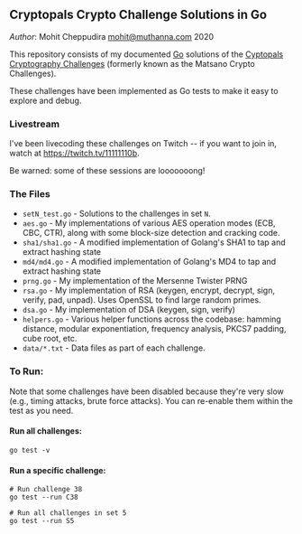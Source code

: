 ## Cryptopals Crypto Challenge Solutions in Go

*Author*: Mohit Cheppudira <mohit@muthanna.com> 2020

This repository consists of my documented [Go](https://golang.org) solutions of the [Cyptopals Cryptography Challenges](https://cryptopals.com/) (formerly known as the Matsano Crypto Challenges).

These challenges have been implemented as Go tests to make it easy to explore and debug.

### Livestream

I've been livecoding these challenges on Twitch -- if you want to join in, watch at https://twitch.tv/11111110b.

Be warned: some of these sessions are looooooong!

### The Files

* `setN_test.go` - Solutions to the challenges in set `N`.
* `aes.go` - My implementations of various AES operation modes (ECB, CBC, CTR), along with some block-size detection and cracking code.
* `sha1/sha1.go` - A modified implementation of Golang's SHA1 to tap and extract hashing state
* `md4/md4.go` - A modified implementation of Golang's MD4 to tap and extract hashing state
* `prng.go` - My implementation of the Mersenne Twister PRNG
* `rsa.go` - My implementation of RSA (keygen, encrypt, decrypt, sign, verify, pad, unpad). Uses OpenSSL to find large random primes.
* `dsa.go` - My implementation of DSA (keygen, sign, verify)
* `helpers.go` - Various helper functions across the codebase: hamming distance, modular exponentiation, frequency analysis, PKCS7 padding, cube root, etc.
* `data/*.txt` - Data files as part of each challenge.

### To Run:

Note that some challenges have been disabled because they're very slow (e.g., timing attacks, brute force attacks). You can re-enable them within the test as you need.

#### Run all challenges:

```
go test -v
```

#### Run a specific challenge:

```
# Run challenge 38
go test --run C38

# Run all challenges in set 5
go test --run S5
```
